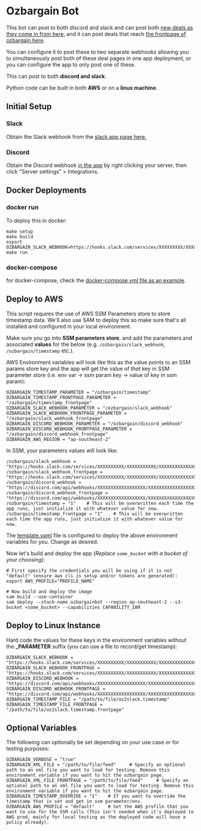 # Ozbargain Bot

This bot can post to both discord and slack and can post both [new deals as they come in from here](https://www.ozbargain.com.au/deals), and it can post deals that reach [the frontpage of ozbargain here](https://www.ozbargain.com.au/).

You can configure it to post these to two separate webhooks allowing you to simultaneously post both of these deal pages in one app deployment, or you can configure the app to only post one of these.

This can post to both **discord and slack**.

Python code can be built in both **AWS** or on a **linux machine**.

## Initial Setup

### Slack

Obtain the Slack webhook from the [slack app page here.](https://api.slack.com/apps)

### Discord

Obtain the Discord webhook [in the app](https://discord.com/app) by right clicking your server, then click "Server settings" > Integrations.

## Docker Deployments

### docker run

To deploy this in docker:

```shell
make setup
make build
export OZBARGAIN_SLACK_WEBHOOK=https://hooks.slack.com/services/XXXXXXXXX/XXXXXXXXXXX/XXXXXXXXXXXXXX
make run
```

### docker-compose

for docker-compose, check the [docker-compose.yml file as an example](docker/docker-compose.yml).

## Deploy to AWS

This script requires the use of AWS SSM Parameters store to store timestamp data. We'll also use SAM to deploy this so make sure that's all installed and configured in your local environment.

Make sure you go into **SSM parameters store**, and add the parameters and associated **values** for the below (e.g. `/ozbargain/slack_webhook`, `/ozbargain/timestamp` etc.).

AWS Environment variables will look like this as the value points to an SSM params store key and the app will get the value of *that* key in SSM parameter store (i.e. env var -> ssm param key -> value of key in ssm param):

```shell
OZBARGAIN_TIMESTAMP_PARAMETER = "/ozbargain/timestamp"
OZBARGAIN_TIMESTAMP_FRONTPAGE_PARAMETER = "/ozbargain/timestamp_frontpage"
OZBARGAIN_SLACK_WEBHOOK_PARAMETER = "/ozbargain/slack_webhook"
OZBARGAIN_SLACK_WEBHOOK_FRONTPAGE_PARAMETER = "/ozbargain/slack_webhook_frontpage"
OZBARGAIN_DISCORD_WEBHOOK_PARAMETER = "/ozbargain/discord_webhook"
OZBARGAIN_DISCORD_WEBHOOK_FRONTPAGE_PARAMETER = "/ozbargain/discord_webhook_frontpage"
OZBARGAIN_AWS_REGION = "ap-southeast-2"
```

In SSM, your parameters values will look like:

```shell
/ozbargain/slack_webhook = "https://hooks.slack.com/services/XXXXXXXXXX/XXXXXXXXXXX/XXXXXXXXXXXXXXXXXXXXXXXXXX"
/ozbargain/slack_webhook_frontpage = "https://hooks.slack.com/services/XXXXXXXXXX/XXXXXXXXXXX/XXXXXXXXXXXXXXXXXXXXXXXXXX"
/ozbargain/discord_webhook = "https://discord.com/api/webhooks/XXXXXXXXXXXXXXXXXX/XXXXXXXXXXXXXXXXXXXXXXXXXXXX"
/ozbargain/discord_webhook_frontpage = "https://discord.com/api/webhooks/XXXXXXXXXXXXXXXXXX/XXXXXXXXXXXXXXXXXXXXXXXXXXXX"
/ozbargain/timestamp = "1"    # This will be overwritten each time the app runs, just initialize it with whatever value for now.
/ozbargain/timestamp_frontpage = "1"    # This will be overwritten each time the app runs, just initialize it with whatever value for now.
```

The [template.yaml](template.yaml) file is configured to deploy the above environment variables for you. Change as desired.

Now let's build and deploy the app (*Replace `some_bucket` with a bucket of your choosing*):

```shell
# First specify the credentials you will be using if it is not "default" (ensure aws cli is setup and/or tokens are generated):
export AWS_PROFILE="PROFILE_NAME"

# Now build and deploy the image
sam build --use-container
sam deploy --stack-name ozbargainbot --region ap-southeast-2 --s3-bucket <some_bucket> --capabilities CAPABILITY_IAM
```

## Deploy to Linux Instance

Hard code the values for these keys in the environment variables without the **_PARAMETER** suffix (you can use a file to record/get timestamp):

```shell
OZBARGAIN_SLACK_WEBHOOK = "https://hooks.slack.com/services/XXXXXXXXXX/XXXXXXXXXXX/XXXXXXXXXXXXXXXXXXXXXXXXXX"
OZBARGAIN_SLACK_WEBHOOK_FRONTPAGE = "https://hooks.slack.com/services/XXXXXXXXXX/XXXXXXXXXXX/XXXXXXXXXXXXXXXXXXXXXXXXXX"
OZBARGAIN_DISCORD_WEBHOOK = "https://discord.com/api/webhooks/XXXXXXXXXXXXXXXXXX/XXXXXXXXXXXXXXXXXXXXXXXXXXXX"
OZBARGAIN_DISCORD_WEBHOOK_FRONTPAGE = "https://discord.com/api/webhooks/XXXXXXXXXXXXXXXXXX/XXXXXXXXXXXXXXXXXXXXXXXXXXXX"
OZBARGAIN_TIMESTAMP_FILE = "/path/to/file/oz2slack.timestamp"
OZBARGAIN_TIMESTAMP_FILE_FRONTPAGE = "/path/to/file/oz2slack.timestamp.frontpage"
```

## Optional Variables

The following can optionally be set depending on your use case or for testing purposes:

```shell
OZBARGAIN_VERBOSE = "true"
OZBARGAIN_XML_FILE = "/path/to/file/feed"     # Specify an optional path to an xml file you want to load for testing. Remove this environment variable if you want to hit the ozbargain page.
OZBARGAIN_XML_FILE_FRONTPAGE = "/path/to/file/feed"     # Specify an optional path to an xml file you want to load for testing. Remove this environment variable if you want to hit the ozbargain page.
OZBARGAIN_TIMESTAMP_OVERRIDE = "1"    # If you want to override the timestamp that is set and get in ssm parameter/env.
OZBARGAIN_AWS_PROFILE = "default"     # Set the AWS profile that you want to use for the SSM calls (This isn't needed when it's deployed to AWS prod, mainly for local testing as the deployed code will have a policy already).
```
